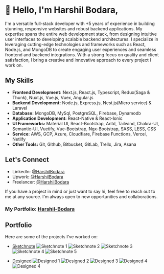 # 👋 Hello, I'm Harshil Bodara,

I'm a versatile full-stack developer with +5 years of experience in building stunning, responsive websites and robust backend applications. My expertise spans the entire web development stack, from designing intuitive user interfaces to developing scalable backend architectures. I specialize in leveraging cutting-edge technologies and frameworks such as React, Node.js, and MongoDB to create engaging user experiences and seamless frontend and backend integrations. With a strong focus on quality and client satisfaction, I bring a creative and innovative approach to every project I work on.

## My Skills

- **Frontend Development:** Next.js, React.js, Typescript, Redux(Saga & Thunk), Nuxt.js, Vue.js, Vuex, Angular.js
- **Backend Development:** Node.js, Express.js, Nest.js(Micro service) & Laravel
- **Database:** MongoDB, MySql, PostgreSQL, Firebase, Dynamodb
- **Application Development:** React-Native & React-Ionic
- **UI Frameworks:** Material UI, React-Bootstrap, Antd, Tailwind, Chakra-UI, Semantic-UI, Vuetify, Vue-Bootstrap, Ngx-Bootstrap, SASS, LESS, CSS 
- **Service:** AWS, GCP, Azure, Cloudflare, Firebase Functions, Vercel, Netlify 
- **Other Tools:** Git, Github, Bitbucket, GitLab, Trello, Jira, Asana

## Let's Connect

- LinkedIn: [@HarshilBodara](https://www.linkedin.com/in/harshil-bodara)
- Upwork: [@HarshilBodara](https://www.upwork.com/freelancers/~01b6035f3afbab325e)
- Freelancer: [@HarshilBodara](https://www.freelancer.com/u/harshilbodara23)

If you have a project in mind or just want to say hi, feel free to reach out to me at any source. I'm always open to new opportunities and collaborations.

### My Portfolio:  [Harshil-Bodara](http://harshil-bodara.netlify.app)

## Portfolio

Here are some of the projects I've worked on:

- [Sketchnote](https://sketchnote.co/)
  ![Sketchnote 1](https://raw.githubusercontent.com/harshil-bodara/harshil-bodara/main/assets/sketchnote1.png)
  ![Sketchnote 2](https://raw.githubusercontent.com/harshil-bodara/harshil-bodara/main/assets/sketchnote2.png)
  ![Sketchnote 3](https://raw.githubusercontent.com/harshil-bodara/harshil-bodara/main/assets/sketchnote3.png)
  ![Sketchnote 4](https://raw.githubusercontent.com/harshil-bodara/harshil-bodara/main/assets/sketchnote4.png)
  ![Sketchnote 5](https://raw.githubusercontent.com/harshil-bodara/harshil-bodara/main/assets/sketchnote5.png)

- [Designed](https://designed.org/)
  ![Designed 1](https://raw.githubusercontent.com/harshil-bodara/harshil-bodara/main/assets/designed1.png)
  ![Designed 2](https://raw.githubusercontent.com/harshil-bodara/harshil-bodara/main/assets/designed2.png)
  ![Designed 3](https://raw.githubusercontent.com/harshil-bodara/harshil-bodara/main/assets/designed3.png)
  ![Designed 4](https://raw.githubusercontent.com/harshil-bodara/harshil-bodara/main/assets/designed4.png)
  ![Designed 4](https://raw.githubusercontent.com/harshil-bodara/harshil-bodara/main/assets/designed5.png)

